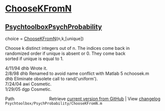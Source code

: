 # [ChooseKFromN](ChooseKFromN)
## [Psychtoolbox](Psychtoolbox)[PsychProbability](PsychProbability)

 choice = [ChooseKFromN](ChooseKFromN)(n,k,[unique])  
  
 Choose k distinct integers out of n.   The indices come back in  
 randomized order if unique is absent or 0.  They come back  
 sorted if unique is equal to 1.  
  
 4/11/94    dhb     Wrote it.  
 2/8/98    dhb     Renamed to avoid name conflict with Matlab 5 nchoosek.m  
            dhb     Eliminate obsolete call to rand('uniform').  
 7/24/04   awi     Cosmetic.  
 1/29/05   dgp     Cosmetic.  




<div class="code_header" style="text-align:right;">
  <span style="float:left;">Path&nbsp;&nbsp;</span> <span class="counter">Retrieve <a href=
  "https://raw.github.com/Psychtoolbox-3/Psychtoolbox-3/beta/Psychtoolbox/PsychProbability/ChooseKFromN.m">current version from GitHub</a> | View <a href=
  "https://github.com/Psychtoolbox-3/Psychtoolbox-3/commits/beta/Psychtoolbox/PsychProbability/ChooseKFromN.m">changelog</a></span>
</div>
<div class="code">
  <code>Psychtoolbox/PsychProbability/ChooseKFromN.m</code>
</div>

